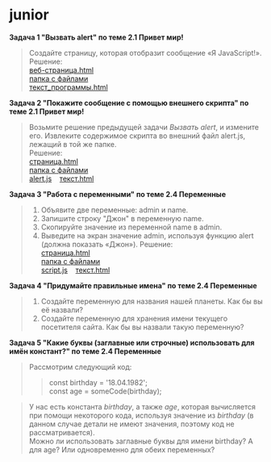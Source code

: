 # junior

**Задача 1 "Вызвать alert" по теме 2.1 Привет мир!**
<br>
 >Создайте страницу, которая отобразит сообщение «Я JavaScript!».<br>
Решение: 
<br>[веб-страница.html](https://mayskiychai.github.io/junior/task1/call_alert.html)
<br>[папка с файлами](https://github.com/mayskiychai/junior/tree/main/task1)
<br>[текст_программы.html](https://github.com/mayskiychai/junior/blob/main/task1/call_alert.html)

**Задача 2 "Покажите сообщение с помощью внешнего скрипта" по теме 2.1 Привет мир!**
<br>
>Возьмите решение предыдущей задачи *Вызвать alert*, и измените его. Извлеките содержимое скрипта во внешний файл alert.js, лежащий в той же папке.<br>
Решение: 
<br>[страница.html](https://mayskiychai.github.io/junior/task2/outscript.html)
<br>[папка с файлами](https://github.com/mayskiychai/junior/tree/main/task2)
<br>[alert.js](https://github.com/mayskiychai/junior/blob/main/task2/alert.js) &nbsp;&nbsp; [текст.html](https://github.com/mayskiychai/junior/blob/main/task2/outscript.html)

**Задача 3 "Работа с переменными" по теме 2.4 Переменные**
<br>
>1. Объявите две переменные: admin и name.
>2. Запишите строку "Джон" в переменную name.
>3. Скопируйте значение из переменной name в admin.
>4. Выведите на экран значение admin, используя функцию alert (должна показать «Джон»). 
Решение: 
<br>[страница.html](https://mayskiychai.github.io/junior/task3/variable.html)
<br>[папка с файлами](https://github.com/mayskiychai/junior/tree/main/task3)
<br>[script.js](https://github.com/mayskiychai/junior/blob/main/task2/script.js) &nbsp;&nbsp; [текст.html](https://github.com/mayskiychai/junior/blob/main/task3/variable.html)

**Задача 4 "Придумайте правильные имена" по теме 2.4 Переменные**
<br>
>1. Создайте переменную для названия нашей планеты. Как бы вы её назвали?
>2. Создайте переменную для хранения имени текущего посетителя сайта. Как бы вы назвали такую переменную? 

**Задача 5 "Какие буквы (заглавные или строчные) использовать для имён констант?" по теме 2.4 Переменные**
<br>
>Рассмотрим следующий код:
> >const birthday = '18.04.1982';<br>
> >const age = someCode(birthday);

>У нас есть константа *birthday*, а также *age*, которая вычисляется при помощи некоторого кода, используя значение из *birthday* (в данном случае детали не имеют значения, поэтому код не рассматривается). <br>
>Можно ли использовать заглавные буквы для имени birthday? А для age? Или одновременно для обеих переменных?

